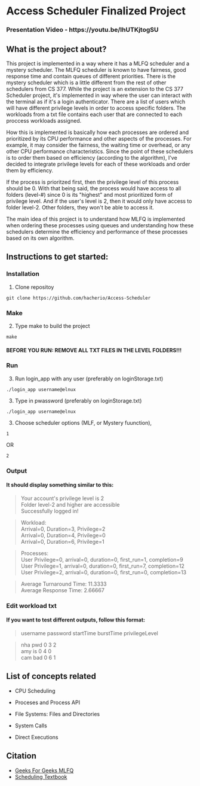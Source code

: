 # Access Scheduler Finalized Project

<h3> Presentation Video - https://youtu.be/lhUTKjtogSU </h1>


## What is the project about?

This project is implemented in a way where it has a MLFQ scheduler and a mystery scheduler. The MLFQ scheduler is known to have fairness, good response time and contain queues of different priorities. There is the mystery scheduler which is a little different from the rest of other schedulers from CS 377. While the project is an extension to the CS 377 Scheduler project, it's implemented in way where the user can interact with the terminal as if it's a login authenticator. There are a list of users which will have different privilege levels in order to access specific folders. The workloads from a txt file contains each user that are connected to each proccess workloads assigned. 

How this is implemented is basically how each processes are ordered and prioritized by its CPU performance and other aspects of the processes. For example, it may consider the fairness, the waiting time or overhead, or any other CPU performance characteristics. Since the point of these schedulers is to order them based on efficiency (according to the algorithm), I've decided to integrate privilege levels for each of these workloads and order them by efficiency.

If the process is prioritzed first, then the privilege level of this process should be 0. With that being said, the process would have access to all folders (level-#) since 0 is its "highest" and most prioritized form of privilege level. And if the user's level is 2, then it would only have access to folder level-2. Other folders, they won't be able to access it.

The main idea of this project is to understand how MLFQ is implemented when ordering these processes using queues and understanding how these schedulers determine the efficiency and performance of these processes based on its own algorithm.

## Instructions to get started:
### Installation
1. Clone repositoy
```
git clone https://github.com/hacherio/Access-Scheduler
```
### Make
2. Type make to build the project
```
make
```
#### BEFORE YOU RUN: REMOVE ALL TXT FILES IN THE LEVEL FOLDERS!!!
### Run
3. Run login_app with any user (preferably on loginStorage.txt)
```
./login_app username@elnux
```
3. Type in pwassword (preferably on loginStorage.txt)
```
./login_app username@elnux
```
3. Choose scheduler options (MLF, or Mystery fuunction), 
```
1 
```
OR
```
2
```
### Output
#### It should display something similar to this:
>Your account's privilege level is 2<br>
>Folder level-2 and higher are accessible<br>
>Successfully logged in!<br>


>Workload:<br>
>        Arrival=0, Duration=3, Privilege=2<br>
>        Arrival=0, Duration=4, Privilege=0<br>
>        Arrival=0, Duration=6, Privilege=1<br>


>Processes:<br>
>        User Privilege=0, arrival=0, duration=0, first_run=1, completion=9<br>
>        User Privilege=1, arrival=0, duration=0, first_run=7, completion=12<br>
>        User Privilege=2, arrival=0, duration=0, first_run=0, completion=13<br>


>Average Turnaround Time: 11.3333<br>
>Average Response Time:   2.66667 <br>

### Edit workload txt
#### If you want to test different outputs, follow this format:
>username password startTime burstTime privilegeLevel<br>


>nha pwd 0 3 2 <br>
>amy is 0 4 0 <br>
>cam bad 0 6 1 <br>

## List of concepts related

- CPU Scheduling

- Proceses and Process API

- File Systems: Files and Directories

- System Calls

- Direct Executions

## Citation
* [Geeks For Geeks MLFQ](https://www.geeksforgeeks.org/multilevel-feedback-queue-scheduling-mlfq-cpu-scheduling/)
* [Scheduling Textbook](https://pages.cs.wisc.edu/~remzi/OSTEP/cpu-sched-mlfq.pdf)







